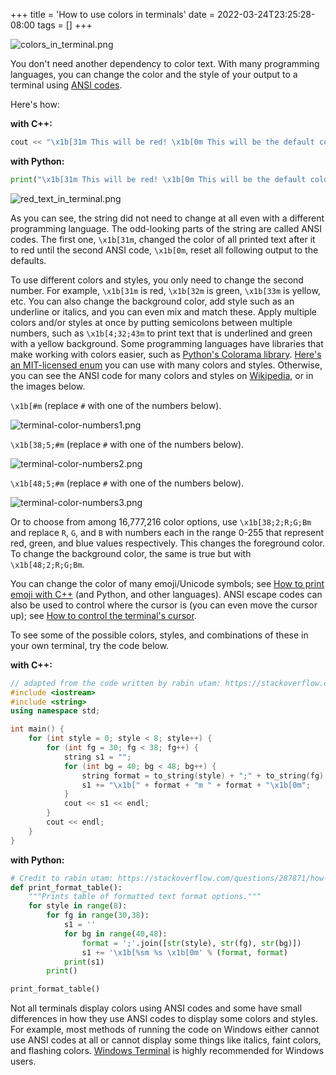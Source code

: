 +++
title = 'How to use colors in terminals'
date = 2022-03-24T23:25:28-08:00
tags = []
+++

![colors_in_terminal.png](/colors_in_terminal.png)

You don't need another dependency to color text. With many programming languages, you can change the color and the style of your output to a terminal using [ANSI codes](https://en.wikipedia.org/wiki/ANSI_escape_code#SGR_(Select_Graphic_Rendition)_parameters).

Here's how:

**with C++:**

```cpp
cout << "\x1b[31m This will be red! \x1b[0m This will be the default color.";
```

**with Python:**

```python
print("\x1b[31m This will be red! \x1b[0m This will be the default color.")
```

![red_text_in_terminal.png](/red_text_in_terminal.png)

As you can see, the string did not need to change at all even with a different programming language. The odd-looking parts of the string are called ANSI codes. The first one, `\x1b[31m`, changed the color of all printed text after it to red until the second ANSI code, `\x1b[0m`, reset all following output to the defaults.

To use different colors and styles, you only need to change the second number. For example, `\x1b[31m` is red, `\x1b[32m` is green, `\x1b[33m` is yellow, etc. You can also change the background color, add style such as an underline or italics, and you can even mix and match these. Apply multiple colors and/or styles at once by putting semicolons between multiple numbers, such as `\x1b[4;32;43m` to print text that is underlined and green with a yellow background. Some programming languages have libraries that make working with colors easier, such as [Python's Colorama library](https://github.com/tartley/colorama). [Here's an MIT-licensed enum](https://github.com/wheelercj/ynot/blob/ddfc4e20041e099f971cb96e41b16bb1061fda41/ynot/terminal.h#L66) you can use with many colors and styles. Otherwise, you can see the ANSI code for many colors and styles on [Wikipedia](https://en.wikipedia.org/wiki/ANSI_escape_code#SGR_(Select_Graphic_Rendition)_parameters), or in the images below.

`\x1b[#m` (replace `#` with one of the numbers below).

![terminal-color-numbers1.png](/terminal-color-numbers1.png)

`\x1b[38;5;#m` (replace `#` with one of the numbers below).

![terminal-color-numbers2.png](/terminal-color-numbers2.png)

`\x1b[48;5;#m` (replace `#` with one of the numbers below).

![terminal-color-numbers3.png](/terminal-color-numbers3.png)

Or to choose from among 16,777,216 color options, use `\x1b[38;2;R;G;Bm` and replace `R`, `G`, and `B` with numbers each in the range 0-255 that represent red, green, and blue values respectively. This changes the foreground color. To change the background color, the same is true but with `\x1b[48;2;R;G;Bm`.

You can change the color of many emoji/Unicode symbols; see [How to print emoji with C++](https://blog.chriswheeler.dev/how-to-print-emoji-with-cpp) (and Python, and other languages). ANSI escape codes can also be used to control where the cursor is (you can even move the cursor up); see [How to control the terminal's cursor](https://blog.chriswheeler.dev/how-to-control-the-terminals-cursor).

To see some of the possible colors, styles, and combinations of these in your own terminal, try the code below.

**with C++:**

```cpp
// adapted from the code written by rabin utam: https://stackoverflow.com/questions/287871/how-to-print-colored-text-to-the-terminal
#include <iostream>
#include <string>
using namespace std;

int main() {
    for (int style = 0; style < 8; style++) {
        for (int fg = 30; fg < 38; fg++) {
            string s1 = "";
            for (int bg = 40; bg < 48; bg++) {
                string format = to_string(style) + ";" + to_string(fg) + ";" + to_string(bg);
                s1 += "\x1b[" + format + "m " + format + "\x1b[0m";
            }
            cout << s1 << endl;
        }
        cout << endl;
    }
}
```

**with Python:**

```python
# Credit to rabin utam: https://stackoverflow.com/questions/287871/how-to-print-colored-text-to-the-terminal
def print_format_table():
    """Prints table of formatted text format options."""
    for style in range(8):
        for fg in range(30,38):
            s1 = ''
            for bg in range(40,48):
                format = ';'.join([str(style), str(fg), str(bg)])
                s1 += '\x1b[%sm %s \x1b[0m' % (format, format)
            print(s1)
        print()

print_format_table()
```

Not all terminals display colors using ANSI codes and some have small differences in how they use ANSI codes to display some colors and styles. For example, most methods of running the code on Windows either cannot use ANSI codes at all or cannot display some things like italics, faint colors, and flashing colors. [Windows Terminal](https://aka.ms/terminal) is highly recommended for Windows users.
